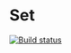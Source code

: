 # Set
[![Build status](https://ci.appveyor.com/api/projects/status/h4dnefsb2guvjsfk?svg=true)](https://ci.appveyor.com/project/pugachevnv/ajs-set)